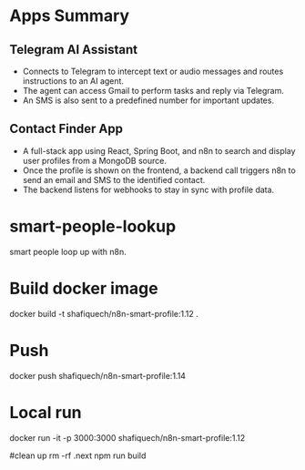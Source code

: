 # Apps Summary

## Telegram AI Assistant
- Connects to Telegram to intercept text or audio messages and routes instructions to an AI agent. 
- The agent can access Gmail to perform tasks and reply via Telegram.
- An SMS is also sent to a predefined number for important updates.

## Contact Finder App
- A full-stack app using React, Spring Boot, and n8n to search and display user profiles from a MongoDB source. 
- Once the profile is shown on the frontend, a backend call triggers n8n to send an email and SMS to the identified contact. 
- The backend listens for webhooks to stay in sync with profile data.



# smart-people-lookup
smart people  loop up with n8n.
# Build docker image
docker build -t shafiquech/n8n-smart-profile:1.12 .
# Push
docker push shafiquech/n8n-smart-profile:1.14
# Local run
docker run -it -p 3000:3000 shafiquech/n8n-smart-profile:1.12


#clean up 
rm -rf .next
npm run build